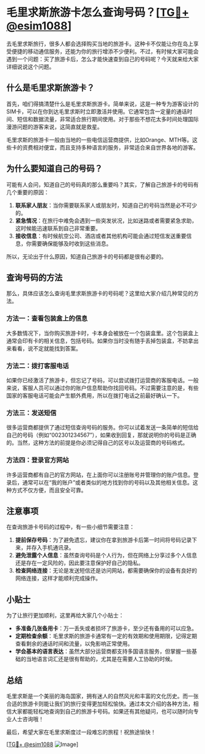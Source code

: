 # 毛里求斯旅游卡怎么查询号码？[[TG💪+ @esim1088](https://t.me/s/esim1088)]

去毛里求斯旅行，很多人都会选择购买当地的旅游卡。这种卡不仅能让你在岛上享受便捷的移动通信服务，还能为你的旅行增添不少便利。不过，有时候大家可能会遇到一个问题：买了旅游卡后，怎么才能快速查到自己的号码呢？今天就来给大家详细说说这个问题。

## 什么是毛里求斯旅游卡？

首先，咱们得搞清楚什么是毛里求斯旅游卡。简单来说，这是一种专为游客设计的SIM卡，可以在你到达毛里求斯时立即激活并使用。它通常包含一定量的通话时间、短信和数据流量，非常适合旅行期间使用。对于那些不想花太多时间处理国际漫游问题的游客来说，这简直就是救星。

毛里求斯的旅游卡一般由当地的一些电信运营商提供，比如Orange、MTH等。这些卡的资费相对便宜，而且支持多种语言的服务，非常适合来自世界各地的游客。

## 为什么要知道自己的号码？

可能有人会问，知道自己的号码真的那么重要吗？其实，了解自己旅游卡的号码有几个重要的原因：

1. **联系家人朋友**：当你需要联系家人或朋友时，知道自己的号码当然是必不可少的。
2. **紧急情况**：在旅行中难免会遇到一些突发状况，比如迷路或者需要紧急求助，这时候能迅速联系到自己非常重要。
3. **接收信息**：有时候航空公司、酒店或者其他机构可能会通过短信发送重要信息，你需要确保能够及时收到这些消息。

所以，无论出于什么原因，知道自己旅游卡的号码都是很有必要的。

## 查询号码的方法

那么，具体应该怎么查询毛里求斯旅游卡的号码呢？这里给大家介绍几种常见的方法。

### 方法一：查看包装盒上的信息

大多数情况下，当你购买旅游卡时，卡本身会被放在一个包装盒里。这个包装盒上通常会印有卡的相关信息，包括号码。如果你当时没有随手丢掉包装盒，不妨拿出来看看，说不定就能找到答案。

### 方法二：拨打客服电话

如果你已经激活了旅游卡，但忘记了号码，可以尝试拨打运营商的客服电话。一般来说，客服人员可以通过你的账户信息帮助你找回号码。不过需要注意的是，有些国家的客服电话可能会产生额外费用，所以在拨打电话之前最好确认一下。

### 方法三：发送短信

很多运营商都提供了通过短信查询号码的服务。你可以试着发送一条简单的短信给自己的号码（例如“002301234567”），如果收到回复，那就说明你的号码是正确的。当然，这种方法的前提是你必须记得自己的区号以及运营商的号码格式。

### 方法四：登录官方网站

许多运营商都有自己的官方网站，在上面你可以注册账号并管理你的账户信息。登录后，通常可以在“我的账户”或者类似的地方找到你的号码以及其他相关信息。这种方式不仅方便，而且安全可靠。

## 注意事项

在查询旅游卡号码的过程中，有一些小细节需要注意：

1. **提前保存号码**：为了避免遗忘，建议你在拿到旅游卡后第一时间将号码记录下来，并存入手机通讯录。
2. **避免泄露个人信息**：虽然查询号码是个人行为，但在网络上分享过多个人信息还是存在一定风险的，因此要注意保护好自己的隐私。
3. **检查网络连接**：无论是发送短信还是访问网站，都需要确保你的设备有良好的网络连接，这样才能顺利完成操作。

## 小贴士

为了让旅行更加顺利，这里再给大家几个小贴士：

- **多准备几张备用卡**：万一丢失或者损坏了旅游卡，至少还有备用的可以应急。
- **定期检查余额**：毛里求斯的旅游卡通常有一定的有效期和使用期限，记得定期查看剩余的通话时间和流量，以免影响正常使用。
- **学会基本的语言表达**：虽然大部分运营商都支持多国语言服务，但掌握一些基础的当地语言词汇还是很有帮助的，尤其是在需要人工协助的时候。

## 总结

毛里求斯是一个美丽的海岛国家，拥有迷人的自然风光和丰富的文化历史。而一张合适的旅游卡则能让我们的旅行变得更加轻松愉快。通过本文介绍的各种方法，相信大家都能轻松地查询到自己的旅游卡号码。如果还有其他疑问，也可以随时向专业人士咨询哦！

最后，希望大家在毛里求斯度过一段难忘的旅程！祝旅途愉快！

[[TG💪+ @esim1088](https://t.me/s/esim1088) ![Image](https://i.postimg.cc/4NQfJmqS/Snipaste-2025-05-13-00-14-12.png)]